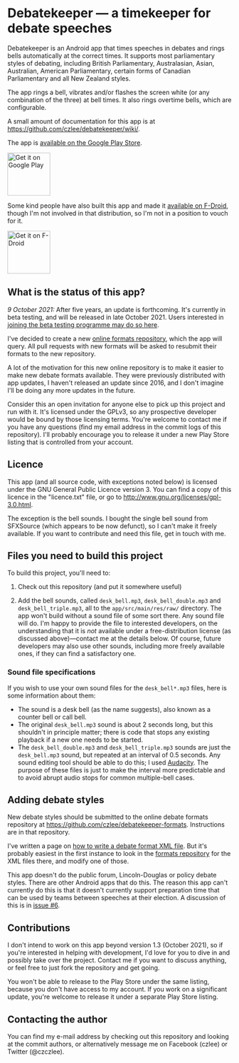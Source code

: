 Debatekeeper &mdash; a timekeeper for debate speeches
=====================================================

Debatekeeper is an Android app that times speeches in debates and rings bells automatically at the
correct times.  It supports most parliamentary styles of debating, including British Parliamentary,
Australasian, Asian, Australian, American Parliamentary, certain forms of Canadian Parliamentary and
all New Zealand styles.

The app rings a bell, vibrates and/or flashes the screen white (or any combination of the three) at
bell times.  It also rings overtime bells, which are configurable.

A small amount of documentation for this app is at https://github.com/czlee/debatekeeper/wiki/.

The app is [available on the Google Play Store](https://play.google.com/store/apps/details?id=net.czlee.debatekeeper&pcampaignid=pcampaignidMKT-Other-global-all-co-prtnr-py-PartBadge-Mar2515-1).

<a href="https://play.google.com/store/apps/details?id=net.czlee.debatekeeper&pcampaignid=pcampaignidMKT-Other-global-all-co-prtnr-py-PartBadge-Mar2515-1" target="_blank">
<img alt='Get it on Google Play' height="96" src='https://play.google.com/intl/en_us/badges/static/images/badges/en_badge_web_generic.png'/></a>

Some kind people have also built this app and made it [available on F-Droid](https://f-droid.org/packages/net.czlee.debatekeeper),
though I'm not involved in that distribution, so I'm not in a position to vouch for it.

<a href="https://f-droid.org/packages/net.czlee.debatekeeper" target="_blank">
<img src="https://f-droid.org/badge/get-it-on.png" alt="Get it on F-Droid" height="96"/></a>

What is the status of this app?
-------------------------------
_9 October 2021:_ After five years, an update is forthcoming. It's currently in beta testing, and
will be released in late October 2021. Users interested in [joining the beta testing programme may
do so here](https://play.google.com/apps/testing/net.czlee.debatekeeper).

I've decided to create a new [online formats
repository](https://github.com/czlee/debatekeeper-formats), which the app will query. All pull
requests with new formats will be asked to resubmit their formats to the new repository.

A lot of the motivation for this new online repository is to make it easier to make new debate
formats available. They were previously distributed with app updates, I haven't released an update
since 2016, and I don't imagine I'll be doing any more updates in the future.

Consider this an open invitation for anyone else to pick up this project and run with it. It's
licensed under the GPLv3, so any prospective developer would be bound by those licensing terms.
You're welcome to contact me if you have any questions (find my email address in the commit logs of
this repository). I'll probably encourage you to release it under a new Play Store listing that is
controlled from your account.

Licence
-------
This app (and all source code, with exceptions noted below) is licensed under the GNU General Public
Licence version 3.  You can find a copy of this licence in the "licence.txt" file, or go to
http://www.gnu.org/licenses/gpl-3.0.html.

The exception is the bell sounds.  I bought the single bell sound from SFXSource (which appears to
be now defunct), so I can't make it freely available.  If you want to contribute and need this file,
get in touch with me.

Files you need to build this project
------------------------------------
To build this project, you'll need to:

1. Check out this repository (and put it somewhere useful)

2. Add the bell sounds, called `desk_bell.mp3`, `desk_bell_double.mp3` and `desk_bell_triple.mp3`,
   all to the `app/src/main/res/raw/` directory. The app won't build without a sound file of some
   sort there.  Any sound file will do.  I'm happy to provide the file to interested developers, on
   the understanding that it is _not_ available under a free-distribution license (as discussed
   above)—contact me at the details below.  Of course, future developers may also use other sounds,
   including more freely available ones, if they can find a satisfactory one.

### Sound file specifications

If you wish to use your own sound files for the `desk_bell*.mp3` files, here is some information
about them:
- The sound is a desk bell (as the name suggests), also known as a counter bell or call bell.
- The original `desk_bell.mp3` sound is about 2 seconds long, but this shouldn't in principle
  matter; there is code that stops any existing playback if a new one needs to be started.
- The `desk_bell_double.mp3` and `desk_bell_triple.mp3` sounds are just the `desk_bell.mp3` sound,
  but repeated at an interval of 0.5 seconds. Any sound editing tool should be able to do this; I
  used [Audacity](https://www.audacityteam.org/). The purpose of these files is just to make the
  interval more predictable and to avoid abrupt audio stops for common multiple-bell cases.

Adding debate styles
--------------------
New debate styles should be submitted to the online debate formats repository at
https://github.com/czlee/debatekeeper-formats. Instructions are in that repository.

I've written a page on [how to write a debate format XML
file](https://github.com/czlee/debatekeeper/wiki/Writing-your-own-custom-debate-format-file). But
it's probably easiest in the first instance to look in the [formats
repository](https://github.com/czlee/debatekeeper-formats) for the XML files there, and modify one
of those.

This app doesn't do the public forum, Lincoln-Douglas or policy debate styles. There are other
Android apps that do this. The reason this app can't currently do this is that it doesn't currently
support preparation time that can be used by teams between speeches at their election. A discussion
of this is in [issue #6](https://github.com/czlee/debatekeeper/issues/6).

Contributions
-------------
I don't intend to work on this app beyond version 1.3 (October 2021), so if you're interested in
helping with development, I'd love for you to dive in and possibly take over the project. Contact me
if you want to discuss anything, or feel free to just fork the repository and get going.

You won't be able to release to the Play Store under the same listing, because you don't have access
to my account. If you work on a significant update, you're welcome to release it under a separate
Play Store listing.

Contacting the author
---------------------
You can find my e-mail address by checking out this repository and looking at the commit authors, or
alternatively message me on Facebook (czlee) or Twitter (@czczlee).
